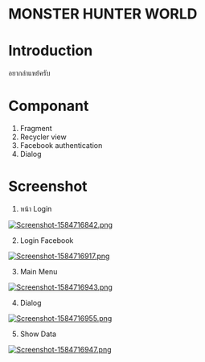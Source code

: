 # MONSTER HUNTER WORLD
# Introduction
อยากล่าแหย้ครับ
# Componant
1. Fragment
2. Recycler view
3. Facebook authentication
4. Dialog
# Screenshot
1. หน้า Login

[![Screenshot-1584716842.png](https://i.postimg.cc/hjwy4k28/Screenshot-1584716842.png)](https://postimg.cc/qhsXj5Vg)

2. Login Facebook

[![Screenshot-1584716917.png](https://i.postimg.cc/7ZFZ7hbj/Screenshot-1584716917.png)](https://postimg.cc/XrgW6Vfg)

3. Main Menu

[![Screenshot-1584716943.png](https://i.postimg.cc/rpGMr9Bt/Screenshot-1584716943.png)](https://postimg.cc/d70bMGtq)

4. Dialog

[![Screenshot-1584716955.png](https://i.postimg.cc/htFk1db8/Screenshot-1584716955.png)](https://postimg.cc/zVj2J3Q3)

5. Show Data

[![Screenshot-1584716947.png](https://i.postimg.cc/2jLmdrND/Screenshot-1584716947.png)](https://postimg.cc/XXWT4MvH)
